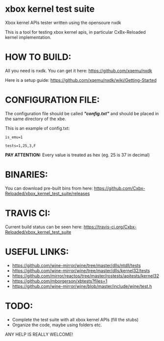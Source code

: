 # xbox kernel test suite
Xbox kernel APIs tester written using the opensoure nxdk

This is a tool for testing xbox kernel apis, in particular CxBx-Reloaded kernel implementation.

# HOW TO BUILD:
All you need is nxdk. You can get it here: https://github.com/xqemu/nxdk

Here is a setup guide: https://github.com/xqemu/nxdk/wiki/Getting-Started

# CONFIGURATION FILE:
The configuration file should be called _**"config.txt"**_ and should be placed in the same directory of the xbe.

This is an example of config.txt:

```
is_emu=1

tests=1,25,3,F
```

**PAY ATTENTION:** Every value is treated as hex (eg. 25 is 37 in decimal)

# BINARIES:
You can download pre-built bins from here: https://github.com/Cxbx-Reloaded/xbox_kernel_test_suite/releases

# TRAVIS CI:
Current build status can be seen here: https://travis-ci.org/Cxbx-Reloaded/xbox_kernel_test_suite

# USEFUL LINKS:
* https://github.com/wine-mirror/wine/tree/master/dlls/ntdll/tests
* https://github.com/wine-mirror/wine/tree/master/dlls/kernel32/tests
* https://github.com/mirror/reactos/tree/master/rostests/apitests/kernel32
* https://github.com/mborgerson/xbtests?files=1
* https://github.com/wine-mirror/wine/blob/master/include/wine/test.h

# TODO:
* Complete the test suite with all xbox kernel APIs (fill the stubs)
* Organize the code, maybe using folders etc.

ANY HELP IS REALLY WELCOME!
